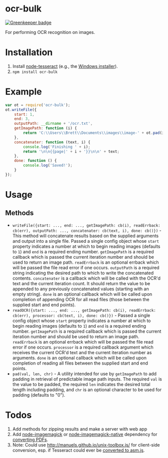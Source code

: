 # ocr-bulk

[![Greenkeeper badge](https://badges.greenkeeper.io/brettz9/ocr-bulk.svg)](https://greenkeeper.io/)

For performing OCR recognition on images.

# Installation

1. Install [node-tesseract](https://github.com/tesseract-ocr/tesseract) (e.g., the [Windows installer](https://code.google.com/p/tesseract-ocr/downloads/detail?name=tesseract-ocr-setup-3.02.02.exe&can=2&q=)).
1. `npm install ocr-bulk`

# Example

```js
var ot = require('ocr-bulk');
ot.writeFile({
    start: 1,
    end: 3,
    outputPath: __dirname + '/ocr.txt',
    getImagePath: function (i) {
        return 'C:\\Users\\Brett\\Documents\\images\\image-' + ot.pad(i, 4) + '.jpg';
    },
    concatenater: function (text, i) {
        console.log('Finishing ' + i);
        return '\n\n{{page|' + i + '}}\n\n' + text;
    },
    done: function () {
        console.log('Saved!');
    }
});
```
# Usage

## Methods

- `writeFile({start: ..., end: ..., getImagePath: cb(i), readErrback: cb(err), outputPath: ..., concatenater: cb(text, i), done: cb()})` - This method will concatenate results based on the supplied arguments and output into a single file. Passed a single config object whose `start` property indicates a number at which to begin reading images (defaults to `1`) and `end` is a required ending number. `getImagePath` is a required callback which is passed the current iteration number and should be used to return an image path. `readErrback` is an optional errback which will be passed the file read error if one occurs. `outputPath` is a required string indicating the desired path to which to write the concatenated contents. `concatenater` is a callback which will be called with the OCR'd text and the current iteration count. It should return the value to be appended to any previously concatenated values (starting with an empty string). `done` is an optional callback which will be called upon completion of appending OCR for all read files (those between the supplied start and end points).
- `readOCR({start: ..., end: ..., getImagePath: cb(i), readErrback: cb(err), processor: cb(text, i), done: cb()})` - Passed a single config object whose `start` property indicates a number at which to begin reading images (defaults to `1`) and `end` is a required ending number. `getImagePath` is a required callback which is passed the current iteration number and should be used to return an image path. `readErrback` is an optional errback which will be passed the file read error if one occurs. `processor` is a required callback argument which receives the current OCR'd text and the current iteration number as arguments. `done` is an optional callback which will be called upon completion of reading all files between the supplied start and end points.
- `pad(val, len, chr)` - A utility intended for use by `getImagePath` to add padding in retrieval of predictable image path inputs. The required `val` is the value to be padded, the required `len` indicates the desired total length including padding, and `chr` is an optional character to be used for padding (defaults to "0").

# Todos

1. Add methods for zipping results and make a server with web app
1. Add [node-imagemagick](https://github.com/yourdeveloper/node-imagemagick) or [node-imagemagick-native](https://github.com/mash/node-imagemagick-native) dependency for [converting PDFs](http://kiirani.com/2013/03/22/tesseract-pdf.html).
1. Note: Could use http://manuels.github.io/unix-toolbox.js/ for client-side conversion, esp. if Tesseract could ever be
[converted to asm.js](https://github.com/tesseract-ocr/tesseract/issues/75).
